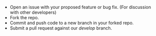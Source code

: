 - Open an issue with your proposed feature or bug fix. (For discussion with other developers)
- Fork the repo.
- Commit and push code to a new branch in your forked repo.
- Submit a pull request against our *develop* branch.
